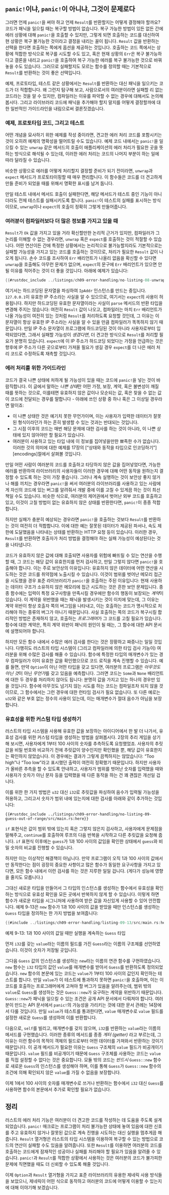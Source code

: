 ## `panic!`이냐, `panic!`이 아니냐, 그것이 문제로다

그러면 언제 `panic!`을 써야 하고 언제 `Result`를 반환할지는 어떻게 결정해야 할까요?
코드가 패닉을 일으킬 때는 복구할 방법이 없습니다. 복구 가능한 방법이
있든 없든 간에 에러 상황에 대해 `panic!`을 호출할 수 있지만,
그렇게 되면 호출하는 코드를 대신하여 현 상황은 복구 불가능한 것이라고
결정을 내리는 꼴이 됩니다. `Result` 값을 반환하는 선택을 한다면 호출하는
쪽에게 옵션을 제공하는 것입니다. 호출하는 코드 쪽에서는 상황에 적합한
방식으로 복구를 시도할 수도 있고, 혹은 현재 상황의 `Err`은 복구 불가능하다고
결론을 내리고 `panic!`을 호출하여 복구 가능한 에러를 복구 불가능한 것으로
바꿔놓을 수도 있습니다. 그러므로 실패할지도 모르는 함수를 정의할 때는
기본적으로 `Result`를 반환하는 것이 좋은 선택입니다.

예제, 프로토타입, 테스트 같은 상황에서는 `Result`를 반환하는 대신 패닉을
일으키는 코드가 더 적합합니다. 왜 그런지 탐구해 보고, 사람으로서의 여러분이라면
실패할 리 없는 코드라는 것을 알 수 있지만, 컴파일러는 이유를 파악할 수 없는
경우에 대해서도 논의해 봅시다. 그리고 라이브러리 코드에 패닉을 추가해야 할지
말지를 어떻게 결정할까에 대한 일반적인 가이드라인을 내림으로써 결론짓겠습니다.

### 예제, 프로토타입 코드, 그리고 테스트

어떤 개념을 묘사하기 위한 예제를 작성 중이라면, 견고한 에러 처리
코드를 포함시키는 것이 오히려 예제의 명확성을 떨어트릴 수도 있습니다.
예제 코드 내에서는 `panic!`을 일으킬 수 있는 `unwrap` 같은 메서드의 호출이
애플리케이션의 에러 처리가 필요한 곳을 뜻하는 방식으로 해석될 수 있는데,
이러한 에러 처리는 코드의 나머지 부분이 하는 일에 따라 달라질 수 있습니다.

비슷한 상황으로 에러를 어떻게 처리할지 결정할 준비가 되기 전이라면,
`unwrap`과 `expect` 메서드가 프로토타이핑할 때 매우 편리합니다. 이 함수들은
코드를 더 견고하게 만들 준비가 되었을 때를 위해서 명확한 표시를 남겨 둡니다.

만일 테스트 내에서 메서드 호출이 실패한다면, 해당 메서드가
테스트 중인 기능이 아니더라도 전체 테스트를 실패시키도록 합니다.
`panic!`이 테스트의 실패를 표시하는 방식이므로, `unwrap`이나
`expect`의 호출이 정확히 그렇게 만들어줍니다.

### 여러분이 컴파일러보다 더 많은 정보를 가지고 있을 때

`Result`가 `Ok` 값을 가지고 있을 거라 확신할만한 논리적 근거가 있지만,
컴파일러가 그 논리를 이해할 수 없는 경우라면, `unwrap` 혹은 `expect`를
호출하는 것이 적절할 수 있습니다. 어떤 연산이든 간에 특정한 상황에서는
논리적으로 불가능할지라도 기본적으로는 실패할 가능성을 가지고 있는 코드를
호출하는 것이므로, 처리가 필요한 `Result` 값이 나오게 됩니다.
손수 코드를 조사하여 `Err` 배리언트가 나올리 없음을 확신할 수
있다면 `unwrap`을 호출해도 아무런 문제가 없으며, `expect`의
문구에 `Err` 배리언트가 있으면 안 될 이유를 적어주는 것이 더 좋을
것입니다. 아래에 예제가 있습니다:

```rust
{{#rustdoc_include ../listings/ch09-error-handling/no-listing-08-unwrap-that-cant-fail/src/main.rs:here}}
```

여기서는 하드코딩된 문자열을 파싱하여 `IpAddr` 인스턴스를 만드는 중입니다.
`127.0.0.1`이 유효한 IP 주소라는 사실을 알 수 있으므로, 여기서는 `expect`의
사용이 허용됩니다. 하지만 하드코딩된 유효한 문자열이라는 사실이 `parse`
메서드의 반환 타입을 변경해 주지는 않습니다: 여전히 `Result` 값이 나오고,
컴파일러는 마치 `Err` 배리언트가 나올 가능성이 여전히 있는 것처럼 `Result`를
처리하도록 요청할 것인데, 그 이유는 이 문자열이 항상 유효한 IP 주소라는 사실을
알 수 있을 만큼 컴파일러가 똑똑하지 않기 때문입니다. 만일 IP 주소 문자열이
프로그램에 하드코딩된 것이 아니라 사용자로부터 입력되었다면, 그래서 실패할 가능성이
*생겼다면*, 더 견고한 방식으로 `Result`를 처리할 필요가 분명히 있습니다.
`expect`에 이 IP 주소가 하드코딩 되었다는 가정을 언급하는 것은 향후에
IP 주소가 다른 곳으로부터 가져올 필요가 생길 경우 `expect`를 더 나은
에러 처리 코드로 수정하도록 재촉할 것입니다.

### 에러 처리를 위한 가이드라인

코드가 결국 나쁜 상태에 처하게 될 가능성이 있을 때는 코드에
`panic!`을 넣는 것이 바람직합니다. 이 글에서 말하는 *나쁜 상태*란
어떤 가정, 보장, 계약, 혹은 불변성이 깨질 때를 뜻하는 것으로, 이를테면
유효하지 않은 값이나 모순되는 값, 혹은 찾을 수 없는 값이 코드에 전달되는
경우를 말합니다 - 아래에 쓰인 상황 중 하나 혹은 그 이상일 경우라면 말이죠:

* 이 나쁜 상태란 것은 예기치 못한 무언가이며, 이는 사용자가 입력한
  데이터가 잘못된 형식이라던가 하는 흔히 발생할 수 있는 것과는
  반대되는 것입니다.
* 그 시점 이후의 코드는 매번 해당 문제에 대한 검사를 하는 것이 아니라,
  이 나쁜 상태에 있지 않아야만 할 필요가 있습니다.  
* 여러분이 사용하고 있는 타입 내에 이 정보를 집어넣을만한 뾰족한 수가 없습니다.
  이러한 것의 의미에 대한 예제를 17장의
  [“상태와 동작을 타입으로 인코딩하기”][encodings]<!-- ignore-->절에서 살펴볼 것입니다.

만일 어떤 사람이 여러분의 코드를 호출하고 타당하지 않은 값을 집어넣었다면,
가능한 에러를 반환하여 라이브러리의 사용자들이 이러한 경우에 대해 어떤
동작을 원하는지 결정할 수 있도록 하는 것이 가장 좋습니다. 그러나 계속 실행하는 것이
보안상 좋지 않거나 해를 끼치는 경우라면 `panic!`을 써서 여러분의 라이브러리를
사용하고 있는 사람에게 자신의 코드에 있는 버그를 알려줘서 개발 중에 이를 고칠 수
있게끔 하는 것이 최선책일 수도 있습니다. 비슷한 식으로, 여러분의 제어권에서
벗어난 외부 코드를 호출하고 있고, 이것이 고칠 방법이 없는 유효하지 않은 상태를
반환한다면, `panic!`이 종종 적합합니다.

하지만 실패가 충분히 예상되는 경우라면 `panic!`을 호출하는 것보다
`Result`를 반환하는 것이 여전히 더 적합합니다. 이에 대한 예는 잘못된 데이터가
제공된 파서나, 속도 제한에 도달했음을 나타내는 상태를 반환하는 HTTP 요청 등이
있습니다. 이러한 경우, `Result`를 반환하면 호출자가 처리 방법을 결정해야 하는
실패 가능성이 예상된다는 것을 나타냅니다.

코드가 유효하지 않은 값에 대해 호출되면 사용자를 위험에 빠뜨릴
수 있는 연산을 수행할 때, 그 코드는 해당 값이 유효한지를 먼저 검사하고,
만일 그렇지 않다면 `panic!`을 호출해야 합니다. 이는 주로 보안상의 이유입니다:
유효하지 않은 데이터에 어떤 연산을 시도하는 것은 코드를 취약점에
노출시킬 수 있습니다. 이것이 범위를 벗어난 메모리 접근을 시도했을 경우
표준 라이브러리가 `panic!`을 호출하는 주된 이유입니다: 현재 사용하는 데이터 구조가
소유하지 않은 메모리에 접근 시도하는 것은 흔한 보안 문제입니다. 종종 함수에는
입력이 특정 요구사항을 만족시킬 경우에만 함수의 행동이 보장되는 *계약*이
있습니다. 이 계약을 위반했을 때는 패닉을 발생시키는 것이 이치에 맞는데,
그 이유는 계약 위반이 항상 호출자 쪽의 버그임을 나타내고, 이는 호출하는
코드가 명시적으로 처리해야 하는 종류의 버그가 아니기 때문입니다. 사실
호출하는 쪽의 코드가 복구시킬 합리적인 방법은 존재하지 않고, 호출하는
*프로그래머*가 그 코드를 고칠 필요가 있습니다. 함수에 대한 계약은, 특히 계약 위반이
패닉의 원인이 될 때는, 그 함수에 대한 API 문서에 설명되어야 합니다.

하지만 모든 함수 내에서 수많은 에러 검사를 한다는 것은 장황하고 짜증나는 일일 것입니다.
다행히도 러스트의 타입 시스템이 (그리고 컴파일러에 의한 타입 검사 기능이) 여러분을 위해
수많은 검사를 해줄 수 있습니다. 함수에 특정한 타입의 매개변수가 있는 경우
컴파일러가 이미 유효한 값을 확인했으므로 코드 로직을 계속 진행할 수 있습니다.
예를 들면, 만약 `Option`이 아닌 어떤 타입을 갖고 있다면, 여러분의
프로그램은 *아무것도 아닌 것*이 아닌 *무언가*를 갖고 있음을 예측합니다.
그러면 코드는 `Some`과 `None` 배리언트에 대한 두 경우를 처리하지 않아도 됩니다:
분명히 값을 가지고 있는 하나의 경우만 있을 것입니다.
함수에 아무것도 넘기지 않는 시도를 하는 코드는 컴파일조차 되지 않을
것이므로, 그 함수에서는 그런 경우에 대한 런타임 검사가 필요 없습니다.
또 다른 예로는 `u32`와 같은 부호 없는 정수의 사용이 있는데,
이는 매개변수가 절대 음수가 아님을 보장합니다.

### 유효성을 위한 커스텀 타입 생성하기

러스트의 타입 시스템을 사용해 유효한 값을 보장하는 아이디어에서 한 발 더 나가서,
유효성 검사를 위한 커스텀 타입을 생성하는 방법을 살펴봅시다. 2장의 추리 게임을
상기해 보시면, 사용자에게 1부터 100 사이의 숫자를 추측하도록 요청했었죠.
사용자의 추릿값을 비밀 번호와 비교하기 전에 추릿값이 양수인지만
확인했을 뿐, 해당 값이 유효한지는 확인하지 않았습니다.
이 경우에는 결과가 그렇게 끔찍하지는 않았습니다:
“Too high”나 “Too low”라고 표시했던 출력이 여전히 정확했기 때문입니다.
하지만 사용자가 올바른 추측을 할 수 있도록 안내하고, 사용자가 범위를 벗어난
숫자를 입력했을 때와 사용자가 숫자가 아닌 문자 등을 입력했을 때 다른 동작을
하는 건 꽤 괜찮은 개선일 겁니다.

이를 위한 한 가지 방법은 `u32` 대신 `i32`로 추릿값을 파싱하여
음수가 입력될 가능성을 허용하고, 그리고서 숫자가 범위 내에
있는지에 대한 검사를 아래와 같이 추가하는 것입니다:

```rust,ignore
{{#rustdoc_include ../listings/ch09-error-handling/no-listing-09-guess-out-of-range/src/main.rs:here}}
```

`if` 표현식은 값이 범위 밖에 있는지 혹은 그렇지 않은지 검사하고,
사용자에게 문제점을 말해주고, `continue`를 호출하여 루프의
다음 반복을 시작하고 다른 추릿값을 요청해 줍니다.
`if` 표현식 이후에는 `guess`가 1과 100 사이의 값임을 확인한
상태에서 `guess`와 비밀 숫자의 비교를 진행할 수 있습니다.

하지만 이는 이상적인 해결책이 아닙니다. 만약 프로그램이 오직 1과 100 사이의 값에서만
동작한다는 점이 굉장히 중요한 사항이고 많은 함수가 동일한 요구사항을 가지고 있다면,
모든 함수 내에서 이런 검사를 하는 것은 지루한 일일 겁니다.
(게다가 성능에 영향을 줄지도 모릅니다.)

그대신 새로운 타입을 만들어서 그 타입의 인스턴스를 생성하는 함수에서 유효성을
확인하는 방식으로 유효성 확인을 모든 곳에서 반복하지 않게 할 수 있습니다.
이렇게 하면 함수가 새로운 타입을 시그니처에 사용하여 받은 값을 자신있게
사용할 수 있어 안전합니다. 예제 9-13은 `new` 함수가 1과 100 사이의
값을 받았을 때만 인스턴스를 생성하는 `Guess` 타입을 정의하는 한 가지 방법을
보여줍니다:

<!-- Deliberately not using rustdoc_include here; the `main` function in the
file requires the `rand` crate. We do want to include it for reader
experimentation purposes, but don't want to include it for rustdoc testing
purposes. -->

```rust
{{#include ../listings/ch09-error-handling/listing-09-13/src/main.rs:here}}
```

<span class="caption">예제 9-13: 1과 100 사이의 값일 때만 실행을 계속하는
`Guess` 타입</span>

먼저 `i32`를 갖는 `value`라는 이름의 필드를 가진 `Guess`라는 이름의 구조체를
선언하였습니다. 이것이 숫자가 저장될 곳입니다.

그다음 `Guess` 값의 인스턴스를 생성하는 `new`라는 이름의 연관 함수를
구현하였습니다. `new` 함수는 `i32` 타입의 값인 `value`를 매개변수를
받아서 `Guess`를 반환하도록 정의되었습니다.
`new` 함수의 본문에 있는 코드는 `value`가 1부터 100 사이의 값인지 확인하는
테스트를 합니다. 만일 `value`가 이 테스트에 통과하지 못하면 `panic!`을 호출하며,
이는 이 코드를 호출하는 프로그래머에게 고쳐야 할 버그가 있음을 알려주는데,
범위 밖의 `value`로 `Guess`를 생성하는 것은
`Guess::new`가 요구하는 계약을 위반하기 때문입니다.
`Guess::new`가 패닉을 일으킬 수 있는 조건은 공개 API 문서에서 다뤄져야 합니다.
여러분이 만드는 API 문서에서 `panic!`의 가능성을 가리키는 것에
대한 문서 관례는 14장에서 다룰 것입니다.
만일 `value`가 테스트를 통과한다면, `value` 매개변수로 `value` 필드를 
설정한 새로운 `Guess`를 생성하여 이를 반환합니다.

다음으로, `self`를 빌리고, 매개변수를 갖지 않으며, `i32`를 반환하는 `value`라는
이름의 메서드를 구현했습니다. 이러한 종류의 메서드를 종종 *게터 (getter)* 라고 부르는데,
그 이유는 이런 함수의 목적이 객체의 필드로부터 어떤 데이터를 가져와서
반환하는 것이기 때문입니다. 이 공개 메서드가 필요한 이유는 `Guess` 구조체의
`value` 필드가 비공개이기 때문입니다. `value` 필드를 비공개이기 때문에 `Guess`
구조체를 사용하는 코드는 `value`를 직접 설정할 수 없다는 것은 중요합니다.
모듈 밖의 코드는 *반드시* `Guess::new` 함수로 새로운 `Guess`의 인스턴스를
생성해야 하며, 이를 통해 `Guess`가 `Guess::new` 함수의 조건에 의해 확인되지
않은 `value`를 가질 수 없음을 보장합니다.

이제 1에서 100 사이의 숫자를 매개변수로 쓰거나 반환하는
함수에서 `i32` 대신 `Guess`를 사용하면 함수의 본문에서
추가로 확인할 필요가 없습니다.

## 정리

러스트의 에러 처리 기능은 여러분이 더 견고한 코드를 작성하는 데 도움을 주도록 설계되었습니다.
`panic!` 매크로는 프로그램이 처리 불가능한 상태에 놓여 있음에 대한 신호를 주고
유효하지 않거나 잘못된 값으로 계속 진행을 시도하는 대신 실행을 멈추게끔 해줍니다.
`Result` 열거형은 러스트의 타입 시스템을 이용하여 복구할 수 있는 방법으로 코드의
연산이 실패할 수도 있음을 알려줍니다. 또한 `Result`를 이용하면 여러분의 코드를 호출하는
코드에게 잠재적인 성공이나 실패를 처리해야 할 필요가 있음을 알려줄 수 있습니다.
`panic!`과 `Result`를 적합한 상황에서 사용하는 것은 여러분의 코드가 불가피한 문제에
직면했을 때도 더 신뢰할 수 있도록 해줄 것입니다.

이제 `Option`과 `Result` 열거형을 가지고 표준 라이브러리의 유용한 제네릭
사용 방식들을 보았으니, 제네릭이 어떤 식으로 동작하고 여러분의 코드에
어떻게 이용할 수 있는지에 대해 이야기해 보겠습니다.

[encoding]: ch17-03-oo-design-patterns.html#encoding-states-and-behavior-as-types
